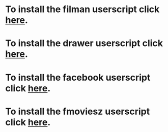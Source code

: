 # To install the filman userscript click [here](https://github.com/grachel/tampermonkey/raw/master/filman.user.js).
# To install the drawer userscript click [here](https://github.com/grachel/tampermonkey/raw/master/drawer.user.js).
# To install the facebook userscript click [here](https://github.com/grachel/tampermonkey/raw/master/facebook.user.js).
# To install the fmoviesz userscript click [here](https://github.com/grachel/tampermonkey/raw/master/fmoviesz.user.js).
